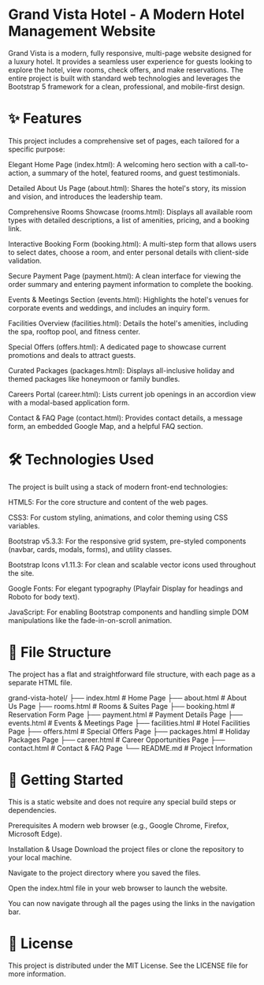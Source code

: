 # Grand Vista Hotel - A Modern Hotel Management Website
Grand Vista is a modern, fully responsive, multi-page website designed for a luxury hotel. It provides a seamless user experience for guests looking to explore the hotel, view rooms, check offers, and make reservations. The entire project is built with standard web technologies and leverages the Bootstrap 5 framework for a clean, professional, and mobile-first design.

# ✨ Features
This project includes a comprehensive set of pages, each tailored for a specific purpose:

Elegant Home Page (index.html): A welcoming hero section with a call-to-action, a summary of the hotel, featured rooms, and guest testimonials.

Detailed About Us Page (about.html): Shares the hotel's story, its mission and vision, and introduces the leadership team.

Comprehensive Rooms Showcase (rooms.html): Displays all available room types with detailed descriptions, a list of amenities, pricing, and a booking link.

Interactive Booking Form (booking.html): A multi-step form that allows users to select dates, choose a room, and enter personal details with client-side validation.

Secure Payment Page (payment.html): A clean interface for viewing the order summary and entering payment information to complete the booking.

Events & Meetings Section (events.html): Highlights the hotel's venues for corporate events and weddings, and includes an inquiry form.

Facilities Overview (facilities.html): Details the hotel's amenities, including the spa, rooftop pool, and fitness center.

Special Offers (offers.html): A dedicated page to showcase current promotions and deals to attract guests.

Curated Packages (packages.html): Displays all-inclusive holiday and themed packages like honeymoon or family bundles.

Careers Portal (career.html): Lists current job openings in an accordion view with a modal-based application form.

Contact & FAQ Page (contact.html): Provides contact details, a message form, an embedded Google Map, and a helpful FAQ section.

# 🛠️ Technologies Used
The project is built using a stack of modern front-end technologies:

HTML5: For the core structure and content of the web pages.

CSS3: For custom styling, animations, and color theming using CSS variables.

Bootstrap v5.3.3: For the responsive grid system, pre-styled components (navbar, cards, modals, forms), and utility classes.

Bootstrap Icons v1.11.3: For clean and scalable vector icons used throughout the site.

Google Fonts: For elegant typography (Playfair Display for headings and Roboto for body text).

JavaScript: For enabling Bootstrap components and handling simple DOM manipulations like the fade-in-on-scroll animation.

# 📂 File Structure
The project has a flat and straightforward file structure, with each page as a separate HTML file.

grand-vista-hotel/
├── index.html          # Home Page
├── about.html          # About Us Page
├── rooms.html          # Rooms & Suites Page
├── booking.html        # Reservation Form Page
├── payment.html        # Payment Details Page
├── events.html         # Events & Meetings Page
├── facilities.html     # Hotel Facilities Page
├── offers.html         # Special Offers Page
├── packages.html       # Holiday Packages Page
├── career.html         # Career Opportunities Page
├── contact.html        # Contact & FAQ Page
└── README.md           # Project Information

# 🚀 Getting Started
This is a static website and does not require any special build steps or dependencies.

Prerequisites
A modern web browser (e.g., Google Chrome, Firefox, Microsoft Edge).

Installation & Usage
Download the project files or clone the repository to your local machine.

Navigate to the project directory where you saved the files.

Open the index.html file in your web browser to launch the website.

You can now navigate through all the pages using the links in the navigation bar.

# 📄 License
This project is distributed under the MIT License. See the LICENSE file for more information.